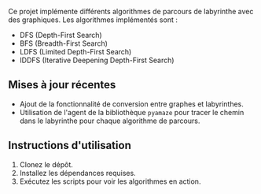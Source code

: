 
Ce projet implémente différents algorithmes de parcours de labyrinthe avec des graphiques. Les algorithmes implémentés sont :
- DFS (Depth-First Search)
- BFS (Breadth-First Search)
- LDFS (Limited Depth-First Search)
- IDDFS (Iterative Deepening Depth-First Search)

## Mises à jour récentes
- Ajout de la fonctionnalité de conversion entre graphes et labyrinthes.
- Utilisation de l'agent de la bibliothèque `pyamaze` pour tracer le chemin dans le labyrinthe pour chaque algorithme de parcours.

## Instructions d'utilisation
1. Clonez le dépôt.
2. Installez les dépendances requises.
3. Exécutez les scripts pour voir les algorithmes en action.
